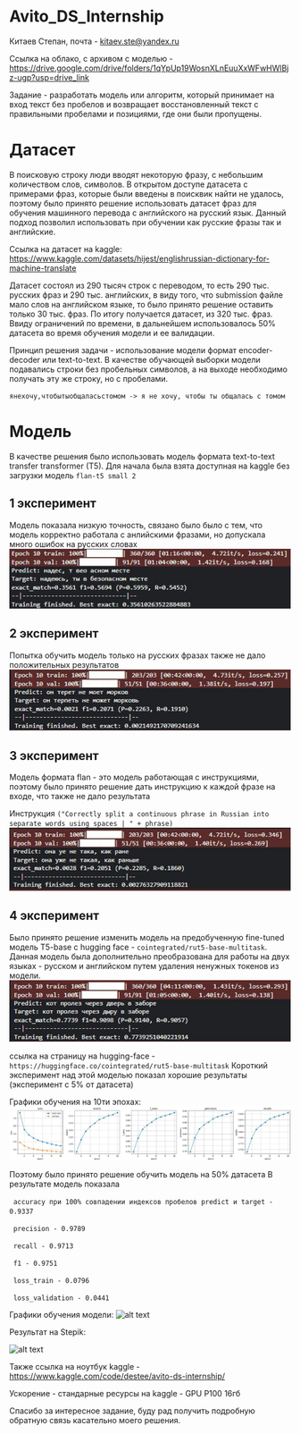 # Avito_DS_Internship
Китаев Степан, почта - kitaev.ste@yandex.ru

Ссылка на облако, с архивом с моделью - https://drive.google.com/drive/folders/1qYpUp19WosnXLnEuuXxWFwHWlBjz-ugp?usp=drive_link


Задание - разработать модель или алгоритм, который принимает на вход текст без пробелов и возвращает восстановленный текст с правильными пробелами и позициями, где они были пропущены.

# Датасет

В поисковую строку люди вводят некоторую фразу, с небольшим количеством слов, символов. В открытом доступе датасета с примерами фраз, которые были введены в поисквик найти не удалось, поэтому было принято решение использовать датасет фраз для обучения машинного перевода с английского на русский язык. Данный подход позволил использовать при обучении как русские фразы так и английские.


Ссылка на датасет на kaggle: https://www.kaggle.com/datasets/hijest/englishrussian-dictionary-for-machine-translate


Датасет состоял из 290 тысяч строк с переводом, то есть 290 тыс. русских фраз и 290 тыс. английских, в виду того, что submission файле мало слов на английском языке, то было принято решение оставить только 30 тыс. фраз. По итогу получается датасет, из 320 тыс. фраз. Ввиду ограничений по времени, в дальнейшем использовалось 50% датасета во время обучения модели и ее валидации. 


Принцип решения задачи - использование модели формат encoder-decoder или text-to-text. В качестве обучающей выборки модели подавались строки без пробельных символов, а на выходе необходимо получать эту же строку, но с пробелами.
```
янехочу,чтобытыобщаласьстомом -> я не хочу, чтобы ты общалась с томом
```

# Модель
В качестве решения было использовать модель формата text-to-text transfer transformer (T5). Для начала была взята доступная на kaggle без загрузки модель ```flan-t5 small 2``` 

## 1 эксперимент
Модель показала низкую точность, связано было было с тем, что модель корректно работала с анлийскими фразами, но допускала много ошибок на русских словах
![alt text](images/1.jpg)

## 2 эксперимент
Попытка обучить модель только на русских фразах также не дало положительных результатов
![alt text](images/2.jpg)

## 3 эксперимент
Модель формата flan - это модель работающая с инструкциями, поэтому было принято решение дать инструкцию к каждой фразе на входе, что также не дало результата


Инструкция ```("Correctly split a continuous phrase in Russian into separate words using spaces | " + phrase)```
![alt text](images/3.jpg)

## 4 эксперимент
Было принято решение изменить модель на предобученную fine-tuned модель T5-base с hugging face - ```cointegrated/rut5-base-multitask```. Данная модель была дополнительно преобразована для работы на двух языках - русском и английском путем удаления ненужных токенов из модели.
![alt text](images/4.jpg)


ссылка на страницу на hugging-face - ```https://huggingface.co/cointegrated/rut5-base-multitask```
Короткий эксперимент над этой моделью показал хорошие результаты (эксперимент с 5% от датасета)

Графики обучения на 10ти эпохах:
![alt text](images/5.jpg)

Поэтому было принято решение обучить модель на 50% датасета
В результате модель показала

``` accuracy при 100% совпадении индексов пробелов predict и target - 0.9337```

``` precision - 0.9789```

``` recall - 0.9713```

``` f1 - 0.9751```

``` loss_train - 0.0796```

``` loss_validation - 0.0441```

Графики обучения модели:
![alt text](images/6.jpg)


Результат на Stepik:

![alt text](images/7.jpg)

Также ссылка на ноутбук kaggle - https://www.kaggle.com/code/destee/avito-ds-internship/

Ускорение - стандарные ресурсы на kaggle - GPU P100 16гб

Спасибо за интересное задание, буду рад получить подробную обратную связь касательно моего решения.
